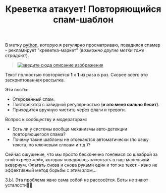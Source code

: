 ﻿---
title: "Креветка атакует! Повторяющийся спам-шаблон"
se.owner.user_id: 562052
se.owner.display_name: "Amgarak"
se.owner.link: "https://ru.meta.stackoverflow.com/users/562052/amgarak"
se.link: "https://ru.meta.stackoverflow.com/questions/14682/%d0%9a%d1%80%d0%b5%d0%b2%d0%b5%d1%82%d0%ba%d0%b0-%d0%b0%d1%82%d0%b0%d0%ba%d1%83%d0%b5%d1%82-%d0%9f%d0%be%d0%b2%d1%82%d0%be%d1%80%d1%8f%d1%8e%d1%89%d0%b8%d0%b9%d1%81%d1%8f-%d1%81%d0%bf%d0%b0%d0%bc-%d1%88%d0%b0%d0%b1%d0%bb%d0%be%d0%bd"
se.question_id: 14682
se.post_type: question
---
<p>В метку <a href="https://ru.stackoverflow.com/questions/tagged/python" class="s-tag post-tag" title="показать вопросы с меткой [python]" aria-label="показать вопросы с меткой [python]" rel="tag" aria-labelledby="tag-python-tooltip-container" data-tag-menu-origin="Unknown">python</a>, которую я регулярно просматриваю, повадился спамер - рекламирует &quot;креветка-маркет&quot; (<em>возможно другие метки тоже страдают</em>).</p>
<blockquote>
<p><a href="https://i.sstatic.net/WyMR08wX.jpg" rel="nofollow noreferrer"><img src="https://i.sstatic.net/WyMR08wX.jpg" alt="введите сюда описание изображения" /></a></p>
</blockquote>
<p>Текст полностью повторяется <strong>1</strong> к <strong>1</strong> из раза в раз. Скорее всего это заскриптованная рассылка.</p>
<p>Эти посты:</p>
<ul>
<li>Откровенный спам.</li>
<li>Повторяются с завидной регулярностью (<strong>и это меня сильно бесит</strong>).</li>
<li>Приходится вручную чистить через флаги и тревоги.</li>
</ul>
<p>Вопрос к сообществу и модераторам:</p>
<ul>
<li>Есть ли у системы вообще механизмы авто-детекции повторяющегося
спама?</li>
<li>Почему такие шаблоны не отсекаются автоматически (по хэшу текста, по
ключевым словам и т.д.)?</li>
</ul>
<p>Сейчас ощущение, что мы просто бесконечно гоняемся со шваброй за этой «креветкой», которая повадилась заползать в наш маленький аквариум. Флагать снова и снова руками один и тот же текст - явно не эффективный метод борьбы с этим злом...</p>
<p>З.Ы. Эта проблема явно сама собой не рассосётся. Боты не знают усталости💁‍♀️</p>
